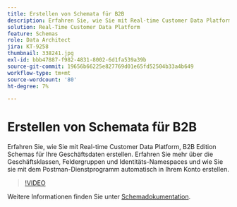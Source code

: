 ```yaml
---
title: Erstellen von Schemata für B2B
description: Erfahren Sie, wie Sie mit Real-time Customer Data Platform, B2B Edition Schemas für Ihre Geschäftsdaten erstellen.
solution: Real-Time Customer Data Platform
feature: Schemas
role: Data Architect
jira: KT-9258
thumbnail: 338241.jpg
exl-id: bbb47887-f982-4831-8002-6d1fa539a39b
source-git-commit: 19656b66225e827769d01e65fd52504b33a4b649
workflow-type: tm+mt
source-wordcount: '80'
ht-degree: 7%

---
```


# Erstellen von Schemata für B2B

Erfahren Sie, wie Sie mit Real-time Customer Data Platform, B2B Edition Schemas für Ihre Geschäftsdaten erstellen. Erfahren Sie mehr über die Geschäftsklassen, Feldergruppen und Identitäts-Namespaces und wie Sie sie mit dem Postman-Dienstprogramm automatisch in Ihrem Konto erstellen.

>[!VIDEO](https://video.tv.adobe.com/v/338241?quality=12&learn=on)

Weitere Informationen finden Sie unter [Schemadokumentation](https://experienceleague.adobe.com/docs/experience-platform/xdm/home.html?lang=de).
